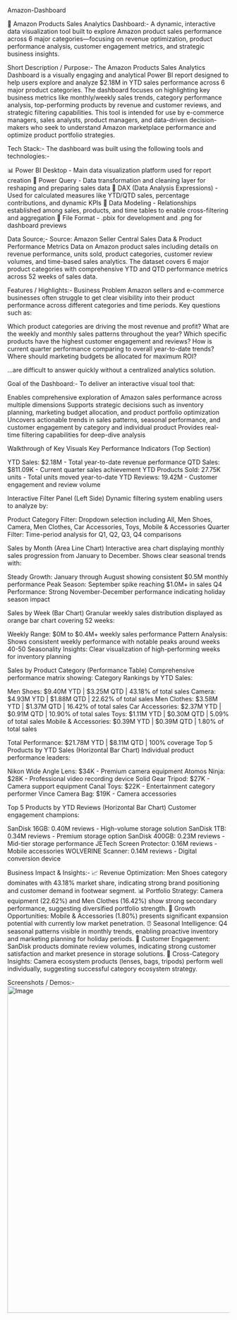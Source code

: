 Amazon-Dashboard

🛒 Amazon Products Sales Analytics Dashboard:-
 A dynamic, interactive data visualization tool built to explore Amazon product sales performance across 6 major categories—focusing on revenue optimization, product performance analysis, customer engagement metrics, and strategic business insights.

Short Description / Purpose:- 
The Amazon Products Sales Analytics Dashboard is a visually engaging and analytical Power BI report designed to help users explore and analyze $2.18M in YTD sales performance across 6 major product categories. The dashboard focuses on highlighting key business metrics like monthly/weekly sales trends, category performance analysis, top-performing products by revenue and customer reviews, and strategic filtering capabilities. This tool is intended for use by e-commerce managers, sales analysts, product managers, and data-driven decision-makers who seek to understand Amazon marketplace performance and optimize product portfolio strategies.

Tech Stack:-
The dashboard was built using the following tools and technologies:-

📊 Power BI Desktop - Main data visualization platform used for report creation
📂 Power Query - Data transformation and cleaning layer for reshaping and preparing sales data
🧠 DAX (Data Analysis Expressions) - Used for calculated measures like YTD/QTD sales, percentage contributions, and dynamic KPIs
📝 Data Modeling - Relationships established among sales, products, and time tables to enable cross-filtering and aggregation
📁 File Format - .pbix for development and .png for dashboard previews

Data Source;-
Source: Amazon Seller Central Sales Data & Product Performance Metrics
Data on Amazon product sales including details on revenue performance, units sold, product categories, customer review volumes, and time-based sales analytics. The dataset covers 6 major product categories with comprehensive YTD and QTD performance metrics across 52 weeks of sales data.

Features / Highlights:-
Business Problem
Amazon sellers and e-commerce businesses often struggle to get clear visibility into their product performance across different categories and time periods.
Key questions such as:

Which product categories are driving the most revenue and profit?
What are the weekly and monthly sales patterns throughout the year?
Which specific products have the highest customer engagement and reviews?
How is current quarter performance comparing to overall year-to-date trends?
Where should marketing budgets be allocated for maximum ROI?

...are difficult to answer quickly without a centralized analytics solution.

Goal of the Dashboard:-
To deliver an interactive visual tool that:

Enables comprehensive exploration of Amazon sales performance across multiple dimensions
Supports strategic decisions such as inventory planning, marketing budget allocation, and product portfolio optimization
Uncovers actionable trends in sales patterns, seasonal performance, and customer engagement by category and individual product
Provides real-time filtering capabilities for deep-dive analysis

Walkthrough of Key Visuals
Key Performance Indicators (Top Section)

YTD Sales: $2.18M - Total year-to-date revenue performance
QTD Sales: $811.09K - Current quarter sales achievement
YTD Products Sold: 27.75K units - Total units moved year-to-date
YTD Reviews: 19.42M - Customer engagement and review volume

Interactive Filter Panel (Left Side)
Dynamic filtering system enabling users to analyze by:

Product Category Filter: Dropdown selection including All, Men Shoes, Camera, Men Clothes, Car Accessories, Toys, Mobile & Accessories
Quarter Filter: Time-period analysis for Q1, Q2, Q3, Q4 comparisons

Sales by Month (Area Line Chart)
Interactive area chart displaying monthly sales progression from January to December. Shows clear seasonal trends with:

Steady Growth: January through August showing consistent $0.5M monthly performance
Peak Season: September spike reaching $1.0M+ in sales
Q4 Performance: Strong November-December performance indicating holiday season impact

Sales by Week (Bar Chart)
Granular weekly sales distribution displayed as orange bar chart covering 52 weeks:

Weekly Range: $0M to $0.4M+ weekly sales performance
Pattern Analysis: Shows consistent weekly performance with notable peaks around weeks 40-50
Seasonality Insights: Clear visualization of high-performing weeks for inventory planning

Sales by Product Category (Performance Table)
Comprehensive performance matrix showing:
Category Rankings by YTD Sales:

Men Shoes: $9.40M YTD | $3.25M QTD | 43.18% of total sales
Camera: $4.93M YTD | $1.88M QTD | 22.62% of total sales
Men Clothes: $3.58M YTD | $1.37M QTD | 16.42% of total sales
Car Accessories: $2.37M YTD | $0.91M QTD | 10.90% of total sales
Toys: $1.11M YTD | $0.30M QTD | 5.09% of total sales
Mobile & Accessories: $0.39M YTD | $0.39M QTD | 1.80% of total sales

Total Performance: $21.78M YTD | $8.11M QTD | 100% coverage
Top 5 Products by YTD Sales (Horizontal Bar Chart)
Individual product performance leaders:

Nikon Wide Angle Lens: $34K - Premium camera equipment
Atomos Ninja: $28K - Professional video recording device
Solid Gear Tripod: $27K - Camera support equipment
Canal Toys: $22K - Entertainment category performer
Vince Camera Bag: $19K - Camera accessories

Top 5 Products by YTD Reviews (Horizontal Bar Chart)
Customer engagement champions:

SanDisk 16GB: 0.40M reviews - High-volume storage solution
SanDisk 1TB: 0.34M reviews - Premium storage option
SanDisk 400GB: 0.23M reviews - Mid-tier storage performance
JETech Screen Protector: 0.16M reviews - Mobile accessories
WOLVERINE Scanner: 0.14M reviews - Digital conversion device

Business Impact & Insights:-
📈 Revenue Optimization: Men Shoes category dominates with 43.18% market share, indicating strong brand positioning and customer demand in footwear segment.
📊 Portfolio Strategy: Camera equipment (22.62%) and Men Clothes (16.42%) show strong secondary performance, suggesting diversified portfolio strength.
🎯 Growth Opportunities: Mobile & Accessories (1.80%) presents significant expansion potential with currently low market penetration.
⏰ Seasonal Intelligence: Q4 seasonal patterns visible in monthly trends, enabling proactive inventory and marketing planning for holiday periods.
👥 Customer Engagement: SanDisk products dominate review volumes, indicating strong customer satisfaction and market presence in storage solutions.
📱 Cross-Category Insights: Camera ecosystem products (lenses, bags, tripods) perform well individually, suggesting successful category ecosystem strategy.

Screenshots / Demos:-
<img width="1328" height="741" alt="Image" src="https://github.com/user-attachments/assets/d14481df-bdf7-4503-965a-5695d1fe2af5" />


